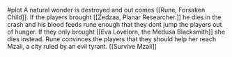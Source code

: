 #plot
A natural wonder is destroyed and out comes [[Rune, Forsaken Child]]. If the players brought [[Zedzaa, Planar Researcher.]] he dies in the crash and his blood feeds rune enough that they dont jump the players out of hunger. If they only brought [[Eva Lovelorn, the Medusa Blacksmith]] she dies instead.
Rune convinces the players that they should help her reach Mzali, a city ruled by an evil tyrant.
[[Survive Mzali]]